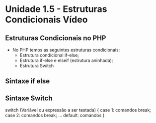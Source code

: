 # Unidade 1.5 - Estruturas Condicionais Vídeo

## Estruturas Condicionais no PHP
* No PHP temos as seguintes estruturas condicionais:
  - Estrutura condicional if-else;
  - Estrutura if-else e elseif (estrutura aninhada);
  - Estrutura Switch

## Sintaxe if else
<?php 
    if ($condicaoUm) {
        // codigo a ser executado se a condição for atendida
    } elseif($$condicaoDois) {
        // codigo a ser executado se a condição dois for atendida
    } else {
        // codigo a ser executado se nenhuma das condições forem atendidas.
    }

?>

## Sintaxe Switch
switch (Variável ou expressão a ser testada) {
    case 1:
        comandos
        break;
    case 2:
        comandos
        break;
    ...
    default: 
        comandos
}